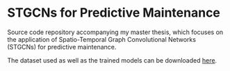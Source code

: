 # STGCNs for Predictive Maintenance
Source code repository accompanying my master thesis, which focuses on the application of Spatio-Temporal Graph Convolutional Networks (STGCNs) for predictive maintenance.

The dataset used as well as the trained models can be downloaded [here](https://seafile.rlp.net/d/e2ef70c8da834c06bf27/?p=%2F).